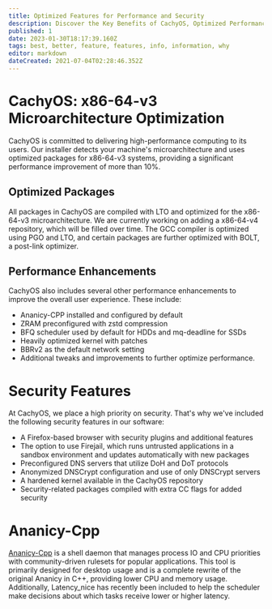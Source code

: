 ```yaml
---
title: Optimized Features for Performance and Security
description: Discover the Key Benefits of CachyOS, Optimized Performance and Enhanced Security
published: 1
date: 2023-01-30T18:17:39.160Z
tags: best, better, feature, features, info, information, why
editor: markdown
dateCreated: 2021-07-04T02:28:46.352Z
---
```


# CachyOS: x86-64-v3 Microarchitecture Optimization

CachyOS is committed to delivering high-performance computing to its users. Our installer detects your machine's microarchitecture and uses optimized packages for x86-64-v3 systems, providing a significant performance improvement of more than 10%.

## Optimized Packages

All packages in CachyOS are compiled with LTO and optimized for the x86-64-v3 microarchitecture. We are currently working on adding a x86-64-v4 repository, which will be filled over time. The GCC compiler is optimized using PGO and LTO, and certain packages are further optimized with BOLT, a post-link optimizer.

## Performance Enhancements

CachyOS also includes several other performance enhancements to improve the overall user experience. These include:

- Ananicy-CPP installed and configured by default
- ZRAM preconfigured with zstd compression
- BFQ scheduler used by default for HDDs and mq-deadline for SSDs
- Heavily optimized kernel with patches
- BBRv2 as the default network setting
- Additional tweaks and improvements to further optimize performance.

# Security Features

At CachyOS, we place a high priority on security. That's why we've included the following security features in our software:

- A Firefox-based browser with security plugins and additional features
- The option to use Firejail, which runs untrusted applications in a sandbox environment and updates automatically with new packages
- Preconfigured DNS servers that utilize DoH and DoT protocols
- Anonymized DNSCrypt configuration and use of only DNSCrypt servers
- A hardened kernel available in the CachyOS repository
- Security-related packages compiled with extra CC flags for added security

# Ananicy-Cpp

[Ananicy-Cpp](https://gitlab.com/ananicy-cpp/ananicy-cpp) is a shell daemon that manages process IO and CPU priorities with community-driven rulesets for popular applications. This tool is primarily designed for desktop usage and is a complete rewrite of the original Ananicy in C++, providing lower CPU and memory usage. Additionally, Latency_nice has recently been included to help the scheduler make decisions about which tasks receive lower or higher latency.
